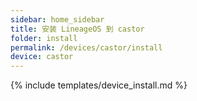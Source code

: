```yaml
---
sidebar: home_sidebar
title: 安装 LineageOS 到 castor
folder: install
permalink: /devices/castor/install
device: castor
---
```

{% include templates/device_install.md %}
